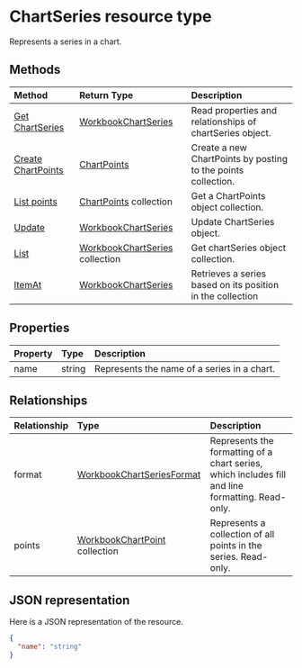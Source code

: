 # ChartSeries resource type

Represents a series in a chart.


## Methods

| Method		   | Return Type	|Description|
|:---------------|:--------|:----------|
|[Get ChartSeries](../api/chartseries_get.md) | [WorkbookChartSeries](chartseries.md) |Read properties and relationships of chartSeries object.|
|[Create ChartPoints](../api/chartseries_post_points.md) |[ChartPoints](chartpoint.md)| Create a new ChartPoints by posting to the points collection.|
|[List points](../api/chartseries_list_points.md) |[ChartPoints](chartpoint.md) collection| Get a ChartPoints object collection.|
|[Update](../api/chartseries_update.md) | [WorkbookChartSeries](chartseries.md)	|Update ChartSeries object. |
|[List](../api/chartseries_list.md) | [WorkbookChartSeries](chartseries.md) collection |Get chartSeries object collection. |
|[ItemAt](../api/chartseriescollection_itemat.md)|[WorkbookChartSeries](chartseries.md)|Retrieves a series based on its position in the collection|

## Properties
| Property	   | Type	|Description|
|:---------------|:--------|:----------|
|name|string|Represents the name of a series in a chart.|

## Relationships
| Relationship | Type	|Description|
|:---------------|:--------|:----------|
|format|[WorkbookChartSeriesFormat](chartseriesformat.md)|Represents the formatting of a chart series, which includes fill and line formatting. Read-only.|
|points|[WorkbookChartPoint](chartpoint.md) collection|Represents a collection of all points in the series. Read-only.|

## JSON representation

Here is a JSON representation of the resource.

<!-- {
  "blockType": "resource",
  "baseType": "microsoft.graph.entity",
  "optionalProperties": [

  ],
  "@odata.type": "microsoft.graph.workbookChartSeries"
}-->

```json
{
  "name": "string"
}

```

<!-- uuid: 8fcb5dbc-d5aa-4681-8e31-b001d5168d79
2015-10-25 14:57:30 UTC -->
<!-- {
  "type": "#page.annotation",
  "description": "ChartSeries resource",
  "keywords": "",
  "section": "documentation",
  "tocPath": ""
}-->
